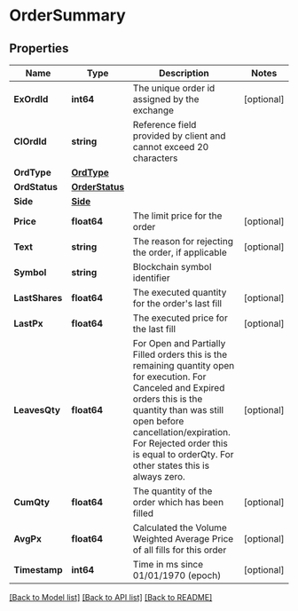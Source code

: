 # OrderSummary

## Properties

Name | Type | Description | Notes
------------ | ------------- | ------------- | -------------
**ExOrdId** | **int64** | The unique order id assigned by the exchange | [optional] 
**ClOrdId** | **string** | Reference field provided by client and cannot exceed 20 characters | 
**OrdType** | [**OrdType**](ordType.md) |  | 
**OrdStatus** | [**OrderStatus**](OrderStatus.md) |  | 
**Side** | [**Side**](side.md) |  | 
**Price** | **float64** | The limit price for the order | [optional] 
**Text** | **string** | The reason for rejecting the order, if applicable | [optional] 
**Symbol** | **string** | Blockchain symbol identifier | 
**LastShares** | **float64** | The executed quantity for the order&#39;s last fill | [optional] 
**LastPx** | **float64** | The executed price for the last fill | [optional] 
**LeavesQty** | **float64** | For Open and Partially Filled orders this is the remaining quantity open for execution. For Canceled and Expired orders this is the quantity than was still open before cancellation/expiration. For Rejected order this is equal to orderQty. For other states this is always zero. | [optional] 
**CumQty** | **float64** | The quantity of the order which has been filled | [optional] 
**AvgPx** | **float64** | Calculated the Volume Weighted Average Price of all fills for this order | [optional] 
**Timestamp** | **int64** | Time in ms since 01/01/1970 (epoch) | [optional] 

[[Back to Model list]](../README.md#documentation-for-models) [[Back to API list]](../README.md#documentation-for-api-endpoints) [[Back to README]](../README.md)


